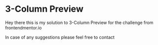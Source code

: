 # 3-Column Preview
Hey there this is my solution to 3-Column Preview for the challenge from frontendmentor.io

In case of any suggestions please feel free to contact
